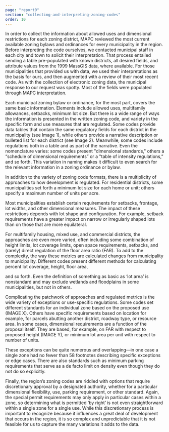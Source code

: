 ```yaml
---
page: "report0"
section: "collecting-and-interpreting-zoning-codes"
order: 10
---
```

In order to collect the information about allowed uses and dimensional restrictions for each zoning district, MAPC reviewed the most current available zoning bylaws and ordinances for every municipality in the region. Before interpreting the code ourselves, we contacted municipal staff in each city and town to solicit their interpretation. That process entailed sending a table pre-populated with known districts, all desired fields, and attribute values from the 1999 MassGIS data, where available. For those municipalities that provided us with data, we used their interpretations as the basis for ours, and then augmented with a review of their most recent code. As with the collection of electronic zoning data, the municipal response to our request was spotty. Most of the fields were populated through MAPC interpretation.

Each municipal zoning bylaw or ordinance, for the most part, covers the same basic information. Elements include allowed uses, multifamily allowances, setbacks, minimum lot size. But there is a wide range of ways the information is presented in the written zoning code, and variety in the specific form and use measures that are regulated. Some codes provide data tables that contain the same regulatory fields for each district in the municipality (see Image 1), while others provide a narrative description or bulleted list for each district (see Image 2). Meanwhile, some codes include regulations both in a table and as part of the narrative. Even the nomenclature varies: some codes present "dimensional standards," others a “schedule of dimensional requirements” or a "table of intensity regulations,” and so forth. This variation in naming makes it difficult to even search for the relevant information in a zoning ordinance or bylaw.

In addition to the variety of zoning code formats, there is a multiplicity of approaches to how development is regulated. For residential districts, some municipalities set forth a minimum lot size for each home or unit; others specify a maximum number of units per acre.

Most municipalities establish certain requirements for setbacks, frontage, lot widths, and other dimensional measures. The impact of these restrictions depends with lot shape and configuration. For example, setback requirements have a greater impact on narrow or irregularly shaped lots than on those that are more equilateral.

For multifamily housing, mixed use, and commercial districts, the approaches are even more varied, often including some combination of height limits, lot coverage limits, open space requirements, setbacks, and (rarely) direct regulation of the floor area ratio (FAR). To add to the complexity, the way these metrics are calculated changes from municipality to municipality. Different codes present different methods for calculating percent lot coverage, height, floor area,

and so forth. Even the definition of something as basic as ‘lot area’ is nonstandard and may exclude wetlands and floodplains in some municipalities, but not in others.

Complicating the patchwork of approaches and regulated metrics is the wide variety of exceptions or use-specific regulations. Some codes set different standards for an individual zone based on the proposed use (IMAGE X). Others have specific requirements based on location for example, for parcels abutting another district, roadway type, or resource area. In some cases, dimensional requirements are a function of the proposal itself. They are based, for example, on FAR with respect to proposed height (IMAGE Y), or minimum lot area per unit with respect to number of units.

These exceptions can be quite numerous and overlapping—in one case a single zone had no fewer than 58 footnotes describing specific exceptions or edge cases. There are also standards such as minimum parking requirements that serve as a de facto limit on density even though they do not do so explicitly.

Finally, the region’s zoning codes are riddled with options that require discretionary approval by a designated authority, whether for a particular dimensional flexibility, use, parking requirement, or other standard. Again, the special permit requirements may only apply in particular cases within a zone, so determining what is permitted ‘by right’ is not even straightforward within a single zone for a single use. While this discretionary process is important to recognize because it influences a great deal of development that occurs in the region, it is so complex and unpredictable that it is not feasible for us to capture the many variations it adds to the data.